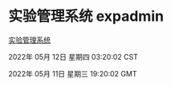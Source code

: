 # 实验管理系统 expadmin
[实验管理系统](http://59.174.24.229:56808/expadmin-782313d2-e1b1-4ea7-932e-3a55e6a1a4d0/)

2022年 05月 12日 星期四 03:20:02 CST

2022年 05月 11日 星期三 19:20:02 GMT
